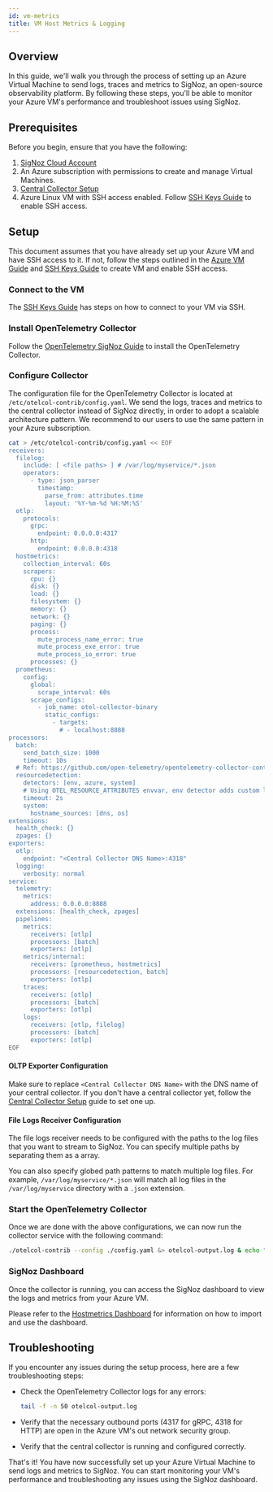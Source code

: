 ```yaml
---
id: vm-metrics
title: VM Host Metrics & Logging
---
```


## Overview

In this guide, we'll walk you through the process of setting up an Azure Virtual Machine to send  logs, traces and metrics to SigNoz, an open-source observability platform. By following these steps, you'll be able to monitor your Azure VM's performance and troubleshoot issues using SigNoz.

## Prerequisites

Before you begin, ensure that you have the following:

1. [SigNoz Cloud Account](https://signoz.io/teams/)
2. An Azure subscription with permissions to create and manage Virtual Machines.
3. [Central Collector Setup](../../bootstrapping/collector-setup)
4. Azure Linux VM with SSH access enabled. Follow [SSH Keys Guide](https://learn.microsoft.com/en-us/azure/virtual-machines/ssh-keys-portal) to enable SSH access.

## Setup

This document assumes that you have already set up your Azure VM and have SSH access to it. If not, follow the steps outlined in the [Azure VM Guide](https://learn.microsoft.com/en-us/azure/virtual-machines/linux/quick-create-portal?tabs=ubuntu#create-virtual-machine) and [SSH Keys Guide](https://learn.microsoft.com/en-us/azure/virtual-machines/ssh-keys-portal) to create VM and enable SSH access.

### Connect to the VM
The [SSH Keys Guide](https://learn.microsoft.com/en-us/azure/virtual-machines/ssh-keys-portal#connect-to-the-vm) has steps on how to connect to your VM via SSH.

### Install OpenTelemetry Collector

Follow the [OpenTelemetry SigNoz Guide](https://signoz.io/docs/tutorial/opentelemetry-binary-usage-in-virtual-machine/) to install the OpenTelemetry Collector. 

### Configure Collector

The configuration file for the OpenTelemetry Collector is located at `/etc/otelcol-contrib/config.yaml`. We send the logs, traces and metrics to the central collector instead of SigNoz directly, in order to adopt a scalable architecture pattern. We recommend to our users to use the same pattern in your Azure subscription.

```bash
cat > /etc/otelcol-contrib/config.yaml << EOF
receivers:
  filelog:
    include: [ <file paths> ] # /var/log/myservice/*.json 
    operators:
      - type: json_parser
        timestamp:
          parse_from: attributes.time
          layout: '%Y-%m-%d %H:%M:%S'
  otlp:
    protocols:
      grpc:
        endpoint: 0.0.0.0:4317
      http:
        endpoint: 0.0.0.0:4318
  hostmetrics:
    collection_interval: 60s
    scrapers:
      cpu: {}
      disk: {}
      load: {}
      filesystem: {}
      memory: {}
      network: {}
      paging: {}
      process:
        mute_process_name_error: true
        mute_process_exe_error: true
        mute_process_io_error: true
      processes: {}
  prometheus:
    config:
      global:
        scrape_interval: 60s
      scrape_configs:
        - job_name: otel-collector-binary
          static_configs:
            - targets:
              # - localhost:8888
processors:
  batch:
    send_batch_size: 1000
    timeout: 10s
  # Ref: https://github.com/open-telemetry/opentelemetry-collector-contrib/blob/main/processor/resourcedetectionprocessor/README.md
  resourcedetection:
    detectors: [env, azure, system] 
    # Using OTEL_RESOURCE_ATTRIBUTES envvar, env detector adds custom labels.
    timeout: 2s
    system:
      hostname_sources: [dns, os] 
extensions:
  health_check: {}
  zpages: {}
exporters:
  otlp:
    endpoint: "<Central Collector DNS Name>:4318"
  logging:
    verbosity: normal
service:
  telemetry:
    metrics:
      address: 0.0.0.0:8888
  extensions: [health_check, zpages]
  pipelines:
    metrics:
      receivers: [otlp]
      processors: [batch]
      exporters: [otlp]
    metrics/internal:
      receivers: [prometheus, hostmetrics]
      processors: [resourcedetection, batch]
      exporters: [otlp]
    traces:
      receivers: [otlp]
      processors: [batch]
      exporters: [otlp]
    logs:
      receivers: [otlp, filelog]
      processors: [batch]
      exporters: [otlp]
EOF
```

#### OLTP Exporter Configuration
Make sure to replace `<Central Collector DNS Name>` with the DNS name of your central collector. If you don't have a central collector yet, follow the [Central Collector Setup](../../bootstrapping/collector-setup) guide to set one up.

#### File Logs Receiver Configuration
The file logs receiver needs to be configured with the paths to the log files that you want to stream to SigNoz. You can specify multiple paths by separating them as a array.

You can also specify globed path patterns to match multiple log files. For example, `/var/log/myservice/*.json` will match all log files in the `/var/log/myservice` directory with a `.json` extension.

### Start the OpenTelemetry Collector

Once we are done with the above configurations, we can now run the collector service with the following command:

```bash
./otelcol-contrib --config ./config.yaml &> otelcol-output.log & echo "$!" > otel-pid
```

### SigNoz Dashboard

Once the collector is running, you can access the SigNoz dashboard to view the logs and metrics from your Azure VM.

Please refer to the [Hostmetrics Dashboard](https://signoz.io/docs/userguide/hostmetrics/) for information on how to import and use the dashboard.


## Troubleshooting

If you encounter any issues during the setup process, here are a few troubleshooting steps:

- Check the OpenTelemetry Collector logs for any errors:
    
    ```bash
    tail -f -n 50 otelcol-output.log 
    ```
- Verify that the necessary outbound ports (4317 for gRPC, 4318 for HTTP) are open in the Azure VM's out network security group.
- Verify that the central collector is running and configured correctly.

That's it! You have now successfully set up your Azure Virtual Machine to send logs and metrics to SigNoz. You can start monitoring your VM's performance and troubleshooting any issues using the SigNoz dashboard.
